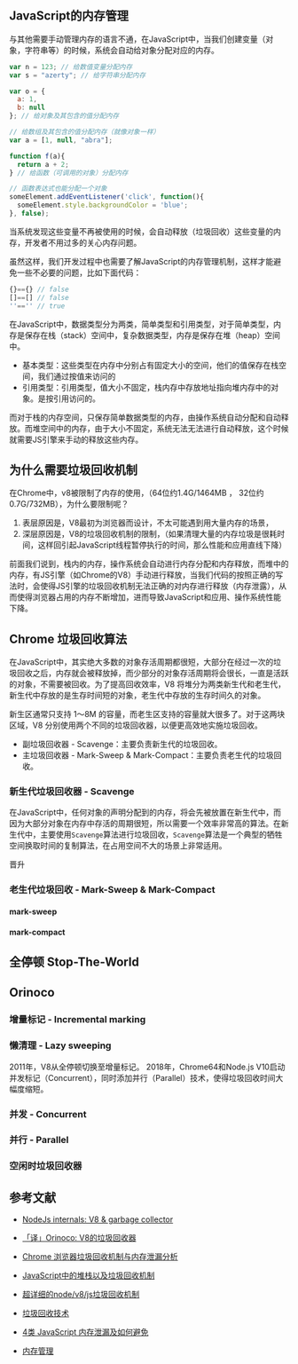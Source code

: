 
## JavaScript的内存管理

与其他需要手动管理内存的语言不通，在JavaScript中，当我们创建变量（对象，字符串等）的时候，系统会自动给对象分配对应的内存。

```js
var n = 123; // 给数值变量分配内存
var s = "azerty"; // 给字符串分配内存

var o = {
  a: 1,
  b: null
}; // 给对象及其包含的值分配内存

// 给数组及其包含的值分配内存（就像对象一样）
var a = [1, null, "abra"]; 

function f(a){
  return a + 2;
} // 给函数（可调用的对象）分配内存

// 函数表达式也能分配一个对象
someElement.addEventListener('click', function(){
  someElement.style.backgroundColor = 'blue';
}, false);
```

当系统发现这些变量不再被使用的时候，会自动释放（垃圾回收）这些变量的内存，开发者不用过多的关心内存问题。

虽然这样，我们开发过程中也需要了解JavaScript的内存管理机制，这样才能避免一些不必要的问题，比如下面代码：

```js
{}=={} // false
[]==[] // false
''=='' // true
```

在JavaScript中，数据类型分为两类，简单类型和引用类型，对于简单类型，内存是保存在栈（stack）空间中，复杂数据类型，内存是保存在堆（heap）空间中。

* 基本类型：这些类型在内存中分别占有固定大小的空间，他们的值保存在栈空间，我们通过按值来访问的
* 引用类型：引用类型，值大小不固定，栈内存中存放地址指向堆内存中的对象。是按引用访问的。

而对于栈的内存空间，只保存简单数据类型的内存，由操作系统自动分配和自动释放。而堆空间中的内存，由于大小不固定，系统无法无法进行自动释放，这个时候就需要JS引擎来手动的释放这些内存。

## 为什么需要垃圾回收机制

在Chrome中，v8被限制了内存的使用，（64位约1.4G/1464MB ， 32位约0.7G/732MB），为什么要限制呢？

1. 表层原因是，V8最初为浏览器而设计，不太可能遇到用大量内存的场景，
2. 深层原因是，V8的垃圾回收机制的限制，（如果清理大量的内存垃圾是很耗时间，这样回引起JavaScript线程暂停执行的时间，那么性能和应用直线下降）

前面我们说到，栈内的内存，操作系统会自动进行内存分配和内存释放，而堆中的内存，有JS引擎（如Chrome的V8）手动进行释放，当我们代码的按照正确的写法时，会使得JS引擎的垃圾回收机制无法正确的对内存进行释放（内存泄露），从而使得浏览器占用的内存不断增加，进而导致JavaScript和应用、操作系统性能下降。

## Chrome 垃圾回收算法

在JavaScript中，其实绝大多数的对象存活周期都很短，大部分在经过一次的垃圾回收之后，内存就会被释放掉，而少部分的对象存活周期将会很长，一直是活跃的对象，不需要被回收。为了提高回收效率，V8 将堆分为两类新生代和老生代，新生代中存放的是生存时间短的对象，老生代中存放的生存时间久的对象。

新生区通常只支持 1～8M 的容量，而老生区支持的容量就大很多了。对于这两块区域，V8 分别使用两个不同的垃圾回收器，以便更高效地实施垃圾回收。

* 副垃圾回收器 - Scavenge：主要负责新生代的垃圾回收。
* 主垃圾回收器 - Mark-Sweep & Mark-Compact：主要负责老生代的垃圾回收。

### 新生代垃圾回收器 - Scavenge

在JavaScript中，任何对象的声明分配到的内存，将会先被放置在新生代中，而因为大部分对象在内存中存活的周期很短，所以需要一个效率非常高的算法。在新生代中，主要使用`Scavenge`算法进行垃圾回收，`Scavenge`算法是一个典型的牺牲空间换取时间的复制算法，在占用空间不大的场景上非常适用。





晋升

### 老生代垃圾回收 - Mark-Sweep & Mark-Compact

#### mark-sweep

#### mark-compact

## 全停顿 Stop-The-World

## Orinoco

### 增量标记 - Incremental marking

### 懒清理 - Lazy sweeping

2011年，V8从全停顿切换至增量标记。
2018年，Chrome64和Node.js V10启动并发标记（Concurrent），同时添加并行（Parallel）技术，使得垃圾回收时间大幅度缩短。

### 并发 - Concurrent

### 并行 - Parallel

### 空闲时垃圾回收器

## 参考文献

* [NodeJs internals: V8 & garbage collector](https://medium.com/voodoo-engineering/nodejs-internals-v8-garbage-collector-a6eca82540ec)

* [「译」Orinoco: V8的垃圾回收器](https://zhuanlan.zhihu.com/p/55917130)

* [Chrome 浏览器垃圾回收机制与内存泄漏分析](https://www.cnblogs.com/LuckyWinty/p/11739573.html)

* [JavaScript中的堆栈以及垃圾回收机制](https://blog.csdn.net/sxs7970/article/details/97569470)

* [超详细的node/v8/js垃圾回收机制](https://www.cnblogs.com/ysk123/p/11656452.html)

* [垃圾回收技术](https://www.cnblogs.com/suihang/p/12840671.html)

* [4类 JavaScript 内存泄漏及如何避免](https://jinlong.github.io/2016/05/01/4-Types-of-Memory-Leaks-in-JavaScript-and-How-to-Get-Rid-Of-Them/)

* [内存管理](https://developer.mozilla.org/zh-CN/docs/Web/JavaScript/Memory_Management)